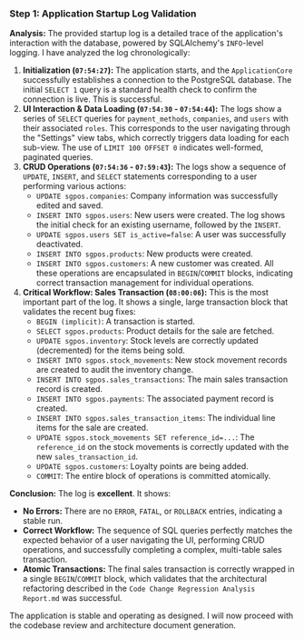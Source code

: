 ### **Step 1: Application Startup Log Validation**

**Analysis:**
The provided startup log is a detailed trace of the application's interaction with the database, powered by SQLAlchemy's `INFO`-level logging. I have analyzed the log chronologically:

1.  **Initialization (`07:54:27`):** The application starts, and the `ApplicationCore` successfully establishes a connection to the PostgreSQL database. The initial `SELECT 1` query is a standard health check to confirm the connection is live. This is successful.
2.  **UI Interaction & Data Loading (`07:54:30` - `07:54:44`):** The logs show a series of `SELECT` queries for `payment_methods`, `companies`, and `users` with their associated `roles`. This corresponds to the user navigating through the "Settings" view tabs, which correctly triggers data loading for each sub-view. The use of `LIMIT 100 OFFSET 0` indicates well-formed, paginated queries.
3.  **CRUD Operations (`07:54:36` - `07:59:43`):** The logs show a sequence of `UPDATE`, `INSERT`, and `SELECT` statements corresponding to a user performing various actions:
    *   `UPDATE sgpos.companies`: Company information was successfully edited and saved.
    *   `INSERT INTO sgpos.users`: New users were created. The log shows the initial check for an existing username, followed by the `INSERT`.
    *   `UPDATE sgpos.users SET is_active=false`: A user was successfully deactivated.
    *   `INSERT INTO sgpos.products`: New products were created.
    *   `INSERT INTO sgpos.customers`: A new customer was created.
    All these operations are encapsulated in `BEGIN`/`COMMIT` blocks, indicating correct transaction management for individual operations.
4.  **Critical Workflow: Sales Transaction (`08:00:06`):** This is the most important part of the log. It shows a single, large transaction block that validates the recent bug fixes:
    *   `BEGIN (implicit)`: A transaction is started.
    *   `SELECT sgpos.products`: Product details for the sale are fetched.
    *   `UPDATE sgpos.inventory`: Stock levels are correctly updated (decremented) for the items being sold.
    *   `INSERT INTO sgpos.stock_movements`: New stock movement records are created to audit the inventory change.
    *   `INSERT INTO sgpos.sales_transactions`: The main sales transaction record is created.
    *   `INSERT INTO sgpos.payments`: The associated payment record is created.
    *   `INSERT INTO sgpos.sales_transaction_items`: The individual line items for the sale are created.
    *   `UPDATE sgpos.stock_movements SET reference_id=...`: The `reference_id` on the stock movements is correctly updated with the new `sales_transaction_id`.
    *   `UPDATE sgpos.customers`: Loyalty points are being added.
    *   `COMMIT`: The entire block of operations is committed atomically.

**Conclusion:**
The log is **excellent**. It shows:
*   **No Errors:** There are no `ERROR`, `FATAL`, or `ROLLBACK` entries, indicating a stable run.
*   **Correct Workflow:** The sequence of SQL queries perfectly matches the expected behavior of a user navigating the UI, performing CRUD operations, and successfully completing a complex, multi-table sales transaction.
*   **Atomic Transactions:** The final sales transaction is correctly wrapped in a single `BEGIN`/`COMMIT` block, which validates that the architectural refactoring described in the `Code Change Regression Analysis Report.md` was successful.

The application is stable and operating as designed. I will now proceed with the codebase review and architecture document generation.
